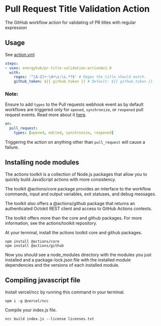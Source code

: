 # Pull Request Title Validation Action
The GitHub workflow action for validating of PR titles with regular expression

## Usage

See [action.yml](./action.yml)

```yaml
steps:
- uses: energyhub/pr-title-validation-action@v1.0
  with:
    regex: '^[A-Z]+-\d+\s:\s.*?$' # Regex the title should match.
    github_token: ${{ github.token }} # Default: ${{ github.token }}
```

### Note:
Ensure to add `types` to the Pull requests webhook event as by default workflows are triggered only
for `opened`, `synchronize`, or `reopened` pull request events. Read more about
it [here](https://docs.github.com/en/free-pro-team@latest/actions/reference/events-that-trigger-workflows#pull_request).
```yaml
on:
  pull_request:
    types: [opened, edited, synchronize, reopened]
```

Triggering the action on anything other than `pull_request` will cause a failure.

## Installing node modules

The actions toolkit is a collection of Node.js packages that allow you to quickly build JavaScript actions with more consistency.

The toolkit @actions/core package provides an interface to the workflow commands, input and output variables, exit statuses, and debug messages.

The toolkit also offers a @actions/github package that returns an authenticated Octokit REST client and access to GitHub Actions contexts.

The toolkit offers more than the core and github packages. For more information, see the actions/toolkit repository.

At your terminal, install the actions toolkit core and github packages.

```shell
npm install @actions/core
npm install @actions/github
```
Now you should see a node_modules directory with the modules you just installed and a package-lock.json file with the installed module dependencies and the versions of each installed module.

## Compiling javascript file

Install vercel/ncc by running this command in your terminal.
```shell
npm i -g @vercel/ncc
```

Compile your index.js file.
```shell
ncc build index.js --license licenses.txt
```
